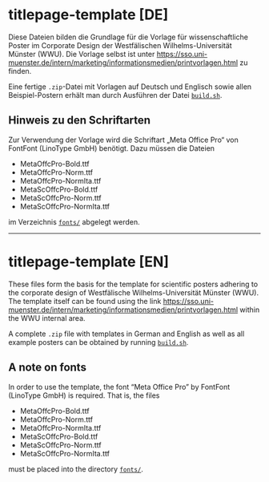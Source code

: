 # titlepage-template [DE]
Diese Dateien bilden die Grundlage für die Vorlage für wissenschaftliche Poster
im Corporate Design der Westfälischen Wilhelms-Universität Münster (WWU).
Die Vorlage selbst ist unter
https://sso.uni-muenster.de/intern/marketing/informationsmedien/printvorlagen.html
zu finden.

Eine fertige `.zip`-Datei mit Vorlagen auf Deutsch und Englisch sowie allen
Beispiel-Postern erhält man durch Ausführen der Datei [`build.sh`](build.sh).

## Hinweis zu den Schriftarten
Zur Verwendung der Vorlage wird die Schriftart „Meta Office Pro“ von FontFont
(LinoType GmbH) benötigt. Dazu müssen die Dateien
- MetaOffcPro-Bold.ttf
- MetaOffcPro-Norm.ttf
- MetaOffcPro-NormIta.ttf
- MetaScOffcPro-Bold.ttf
- MetaScOffcPro-Norm.ttf
- MetaScOffcPro-NormIta.ttf

im Verzeichnis [`fonts/`](tex/fonts/) abgelegt werden.

---

# titlepage-template [EN]
These files form the basis for the template for scientific posters adhering to
the corporate design of Westfälische Wilhelms-Universität Münster (WWU).
The template itself can be found using the link
https://sso.uni-muenster.de/intern/marketing/informationsmedien/printvorlagen.html
within the WWU internal area.

A complete `.zip` file with templates in German and English as well as all
example posters can be obtained by running [`build.sh`](build.sh).

## A note on fonts
In order to use the template, the font “Meta Office Pro” by FontFont (LinoType GmbH)
is required. That is, the files
- MetaOffcPro-Bold.ttf
- MetaOffcPro-Norm.ttf
- MetaOffcPro-NormIta.ttf
- MetaScOffcPro-Bold.ttf
- MetaScOffcPro-Norm.ttf
- MetaScOffcPro-NormIta.ttf

must be placed into the directory [`fonts/`](tex/fonts/).

